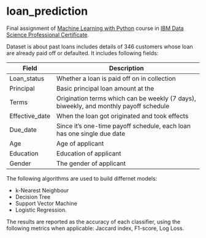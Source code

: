 # loan_prediction

Final assignment of [Machine Learning with Python](https://www.coursera.org/learn/machine-learning-with-python?specialization=ibm-data-science) course in [IBM Data Science Professional Certificate](https://www.coursera.org/professional-certificates/ibm-data-science).

Dataset is about past loans includes details of 346 customers whose loan are already paid off or defaulted. It includes following fields:

| Field          | Description                                                                           |
| -------------- | ------------------------------------------------------------------------------------- |
| Loan_status    | Whether a loan is paid off on in collection                                           |
| Principal      | Basic principal loan amount at the                                                    |
| Terms          | Origination terms which can be weekly (7 days), biweekly, and monthly payoff schedule |
| Effective_date | When the loan got originated and took effects                                         |
| Due_date       | Since it’s one-time payoff schedule, each loan has one single due date                |
| Age            | Age of applicant                                                                      |
| Education      | Education of applicant                                                                |
| Gender         | The gender of applicant                                                               |



The following algorithms are used to build differnet models: 
- k-Nearest Neighbour
- Decision Tree
- Support Vector Machine
- Logistic Regression. 

The results are reported as the accuracy of each classifier, using the following metrics when applicable: Jaccard index, F1-score, Log Loss.
